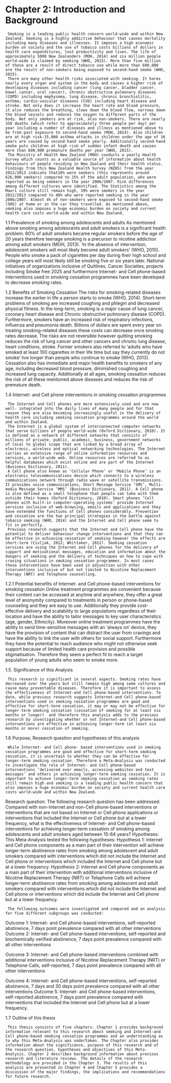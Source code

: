 # Chapter 2: Introduction and Background

     Smoking is a leading public health concern world-wide and within New Zealand. Smoking is a highly addictive behaviour that causes mortality including many diseases and illnesses. It imposes a high economic burden on society and the use of tobacco costs billions of dollars in health care expenditures, lost productivity and lives. The life of approximately 5000 New Zealanders (MOH, 2014) and six million people world-wide is claimed by smoking (WHO, 2015). More than five million of these are a result of direct tobacco use while more than 600,000 are the result of non-smokers being exposed to second-hand smoke (WHO, 2015).
     There are many other health risks associated with smoking. It harms nearly every organ and system in the body and causes a higher risk of developing diseases including cancer (lung cancer, bladder cancer, bowel cancer, oral cancer), chronic obstructive pulmonary diseases (COPD) including emphysema, lung disease, chronic bronchiolitis, asthma; cardio-vascular diseases (CVD) including heart disease and stroke. Not only does it increase the heart rate and blood pressure, it also reduces the breathing, slows down the blood flow, narrows down the blood vessels and reduces the oxygen to different parts of the body. Not only smokers are at risk, also non-smokers. There are nearly 350 deaths (which refer to approximately three people per day) per year including a number of diseases and illness as mentioned above to be from past exposure to second-hand smoke (MOH, 2014). Also children are at high risk-15,000 asthma attacks in children under the age of 16 years are caused by second-hand smoke yearly. Additionally second-hand smoke puts children at high risk of sudden infant death and causes more than 600,000 premature deaths per year (WHO, 2015). 
     The Ministry of Health New Zealand (MOH) conducts a yearly Health Survey which counts as a valuable source of information about health behaviours of people residing in New Zealand and their health status. Findings from this New Zealand Health Survey (NZHS) from the year 2012/2013 indicate that18% were smokers (this represents around 626,000 smokers) compared to 25% of the adult population, who were reported as being smokers in the year 2006/2007. Risk differences among different cultures were identified. The Statistics among the Maori culture still remain high, 39% were smokers in the year 2012/2013 compared to 40% who were reported smoking in the year 2006/2007. Almost 4% of non-smokers were exposed to second-hand smoke (SHS) at home or in the car they travelled. As mentioned above, smoking also imposes a huge economic burden on society and current health care costs world-wide and within New Zealand.

1.1	Prevalence of smoking among adolescents and adults
     As mentioned above smoking among adolescents and adult smokers is a significant health problem. 80% of adult smokers became regular smokers before the age of 20 years therefore teenage smoking is a precursor to nicotine addiction among adult smokers (MOH, 2013). ‘In the absence of intervention, adolescent smokers will most likely become adult smokers’ (WHO, 2010). People who smoke a pack of cigarettes per day during their high school and college years will most likely still be smoking five or six years later. National initiatives of organizations inclusive of Quitlines, Cancer Societies, projects including Smoke free 2025 and furthermore Internet- and Cell phone-based interventions used in smoking cessation programmes have been developed to decrease smoking rates.

1.2	Benefits of Smoking Cessation
     The risks for smoking-related diseases increase the earlier in life a person starts to smoke (WHO, 2014). Short-term problems of smoking are increased coughing and phlegm and decreased physical fitness. In the long-term, smoking is a major cause of lung cancer, coronary heart disease and Chronic obstructive pulmonary disease (COPD). Furthermore, smokers have an increased risk of respiratory infections, influenza and pneumonia death. Billions of dollars are spent every year on treating smoking-related diseases these costs can decrease once smoking rates decrease. The risks are not reversible however quitting smoking reduces the risk of lung cancer and other cancers and chronic lung disease, heart conditions, stroke. Former smokers also referred to ‘adults who have smoked at least 100 cigarettes in their life time but say they currently do not smoke’ live longer than people who continue to smoke (WHO, 2013).
     Cessation also has immediate and major health benefits to smokers of any age, including decreased blood pressure, diminished coughing and increased lung capacity. Additionally at all ages, smoking cessation reduces the risk of all these mentioned above diseases and reduces the risk of premature death.

1.4 Internet- and Cell phone interventions in smoking cessation programmes

     The Internet and Cell phones are more extensively used and are now well- integrated into the daily lives of many people and for that reason they are also becoming increasingly useful in the delivery of health care including smoking cessation programmes around the world and within Zealand. 
     The Internet is a global system of interconnected computer networks that serve billions of people world-wide (Oxford Dictionary, 2010). It is defined as a network of different networks that consists of millions of private, public, academic, business, government networks of local to global scope that are linked by a broad array of electronic, wireless and optical networking technologies. The Internet carries an extensive range of online information resources and services, a world-wide web. Online resources are referred to as helpful databases which exist online and are part of the Internet (Business Dictionary, 2011). 
     A Cell phone also known as ‘Cellular Phone’ or ‘Mobile Phone’ is an electronic telecommunications device which connects to a wireless communications network through radio wave or satellite transmissions. It provides voice communications, Short Message Service ‘SMS’, Multi-media Message Service ‘MMS’ (Business Dictionary, 2011). A Cell phone is also defined as a small telephone that people can take with them outside their homes (Oxford Dictionary, 2010). Smart phones ‘Cell phones with built-in computer-operating systems’ provide Internet services inclusive of web-browsing, emails and applications and they have extended the functions of Cell phones considerably. Prevention and cessation are the two principal strategies in the battle against tobacco smoking (WHO, 2014) and the Internet and Cell phone seem to fit in perfectly.
     Previous research suggests that the Internet and Cell phone have the potential to deliver behaviour change interventions and that they can be effective in achieving cessation of smoking however the effects are short-term (Civljak, 2012; Whittaker, 2012). Smoking cessation services are using the Internet and Cell phones for the delivery of support and motivational messages, education and information about the dangers of smoking and the delivery of techniques on how to cope with craving situations in smoking cessation programmes. In most cases these interventions have been used in adjunction with other interventions inclusive of but not limited to Nicotine Replacement Therapy (NRT) and Telephone counselling. 
1.2.1 Potential benefits of Internet- and Cell phone-based interventions for smoking cessation
     Online treatment programmes are convenient because their content can be accessed at anytime and anywhere, they offer a great level of anonymity compared to treatments in person or phone-based counseling and they are easy to use. Additionally they provide cost-effective delivery and scalability to large populations regardless of their location and have the ability to tailor messages to key user characteristics (age, gender, Ethnicity). Moreover online treatment programmes have the ability to send time-sensitive messages with an ‘always on’ device, they have the provision of content that can distract the user from cravings and have the ability to link the user with others for social support. Furthermore they have the potential to reach audience who might not otherwise seek support because of limited health care provision and possible stigmatisation. Therefore they seem a perfect fit to reach a target population of young adults who seem to smoke more.


1.5. Significance of this Analysis

     This research is significant in several aspects. Smoking rates have decreased over the years but still remain high among some cultures and cause many preventable diseases. Therefore it is important to assess the effectiveness of Internet-and Cell phone-based interventions. To date, while previous research suggests Internet-and Cell phone-based interventions used in smoking cessation programmes are good and effective for short-term cessation, it may or may not be effective for longer-term smoking cessation (cessation of smoking for at least six months or longer)  and therefore this analysis adds to the previous research by investigating whether or not Internet-and Cell phone-based interventions are effective in achieving longer-term (at least six months or more) cessation of smoking.


1.6 Purpose, Research question and hypotheses of this analysis

     While Internet- and Cell phone- based interventions used in smoking cessation programmes are good and effective for short-term smoking cessation, it is uncertain to whether they can be effective for longer-term smoking cessation. Therefore a Meta-Analysis was conducted to investigate the role of Internet- and Cell phone-based interventions ‘delivered over emails, accessing websites and text messages’ and others in achieving longer-term smoking cessation. It is important to achieve longer-term smoking cessation as smoking rates still remain high and smoking is a leading public health concern that also imposes a huge economic burden on society and current health care costs world-wide and within New Zealand.

Research question:
The following research question has been addressed: 
     Compared with non-Internet and non-Cell phone-based interventions or interventions that are not based on Internet or Cell phone applications or interventions that included the Internet or Cell phone but at a lower frequency, what is the effectiveness of Internet- and Cell phone-based interventions for achieving longer-term cessation of smoking among adolescents and adult smokers aged between 15-64 years?
Hypotheses:
     This Meta-Analysis tested the following hypotheses:
Hypothesis 1:
      Internet and Cell phone components as a main part of their intervention will achieve longer-term abstinence rates from smoking among adolescent and adult smokers compared with interventions which did not include the Internet and Cell phone or interventions which included the Internet and Cell phone but at a lower frequency.
Hypothesis 2:
     Internet and Cell phone components as a main part of their intervention with additional interventions inclusive of Nicotine Replacement Therapy (NRT) or Telephone Calls will achieve longer-term abstinence rates from smoking among adolescent and adult smokers compared with interventions which did not include the Internet and Cell phone or interventions which did include the Internet and Cell phone but at a lower frequency.

     The following outcomes were investigated and compared and an analysis for five different subgroups was conducted:
Outcome 1: 
     Internet- and Cell phone-based interventions, self-reported abstinence, 7 days point prevalence compared with all other interventions
Outcome 2:
     Internet- and Cell phone-based interventions, self-reported and biochemically verified abstinence, 7 days point prevalence compared with all other interventions


Outcome 3:
     Internet- and Cell phone-based interventions combined with additional interventions inclusive of Nicotine Replacement Therapy (NRT) or Telephone Calls, self-reported, 7 days point prevalence compared with all other interventions


Outcome 4:
     Internet- and Cell phone-based interventions, self-reported abstinence, 7 days and 30 days point prevalence compared with all other interventions
Outcome 5:
     Internet- and Cell phone-based interventions, self-reported abstinence, 7 days point prevalence compared with interventions that included the Internet and Cell phone but at a lower frequency.

1.7 Outline of this thesis

     This thesis consists of five chapters. Chapter 1 provides background information relevant to this research about smoking and Internet-and Cell phone-based smoking cessation programmes and an understanding as to why this Meta-Analysis was undertaken. The Chapter also provides information about the significance, purpose of this research and of the research question, hypotheses and objectives of this Meta-Analysis. Chapter 2 describes background information about previous research and literature reviews. The details of the research methodology are provided in the Chapter 3. The results of this analysis are presented in Chapter 4 and Chapter 5 provides a discussion of the major findings, the implications and recommendations for future research.












    
  
  